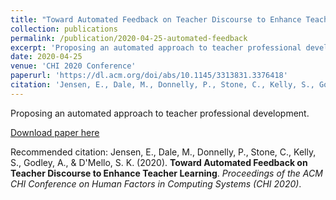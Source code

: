 ```yaml
---
title: "Toward Automated Feedback on Teacher Discourse to Enhance Teacher Learning"
collection: publications
permalink: /publication/2020-04-25-automated-feedback
excerpt: 'Proposing an automated approach to teacher professional development.'
date: 2020-04-25
venue: 'CHI 2020 Conference'
paperurl: 'https://dl.acm.org/doi/abs/10.1145/3313831.3376418'
citation: 'Jensen, E., Dale, M., Donnelly, P., Stone, C., Kelly, S., Godley, A., & D'Mello, S. K. (2020). <b>Toward Automated Feedback on Teacher Discourse to Enhance Teacher Learning.</b> <i>Proceedings of the ACM CHI Conference on Human Factors in Computing Systems (CHI 2020)</i>.'
---
```

Proposing an automated approach to teacher professional development.

[Download paper here](https://dl.acm.org/doi/abs/10.1145/3313831.3376418)

Recommended citation: Jensen, E., Dale, M., Donnelly, P., Stone, C., Kelly, S., Godley, A., & D'Mello, S. K. (2020). <b>Toward Automated Feedback on Teacher Discourse to Enhance Teacher Learning</b>. <i>Proceedings of the ACM CHI Conference on Human Factors in Computing Systems (CHI 2020)</i>.
